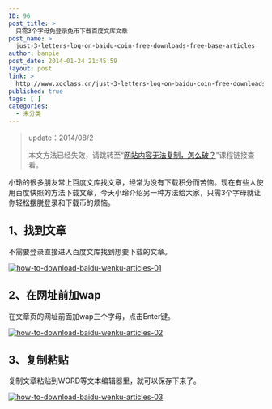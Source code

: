 ```yaml
---
ID: 96
post_title: >
  只需3个字母免登录免币下载百度文库文章
post_name: >
  just-3-letters-log-on-baidu-coin-free-downloads-free-base-articles
author: banpie
post_date: 2014-01-24 21:45:59
layout: post
link: >
  http://www.xgclass.cn/just-3-letters-log-on-baidu-coin-free-downloads-free-base-articles/
published: true
tags: [ ]
categories:
  - 未分类
---
```

> update：2014/08/2
> 
> 本文方法已经失效，请跳转至“[网站内容无法复制，怎么破？][1]”课程链接查看。

小玲的很多朋友常上百度文库找文章，经常为没有下载积分而苦恼。现在有些人使用百度快照的方法下载文章，今天小玲介绍另一种方法给大家，只需3个字母就让你轻松摆脱登录和下载币的烦恼。

## 1、找到文章

不需要登录直接进入百度文库找到想要下载的文章。

[![how-to-download-baidu-wenku-articles-01][2]][2]

## 2、在网址前加wap

在文章页的网址前面加wap三个字母，点击Enter键。

[![how-to-download-baidu-wenku-articles-02][3]][3]

## 3、复制粘贴

复制文章粘贴到WORD等文本编辑器里，就可以保存下来了。

[![how-to-download-baidu-wenku-articles-03][4]][4]

 [1]: http://www.banpie.info/how-to-copy-the-content-of-the-website/
 [2]: http://7arnhx.com1.z0.glb.clouddn.com/wp-content/uploads/2014/01/how-to-download-baidu-wenku-articles-01.png
 [3]: http://7arnhx.com1.z0.glb.clouddn.com/wp-content/uploads/2014/01/how-to-download-baidu-wenku-articles-02.png
 [4]: http://7arnhx.com1.z0.glb.clouddn.com/wp-content/uploads/2014/01/how-to-download-baidu-wenku-articles-03.png